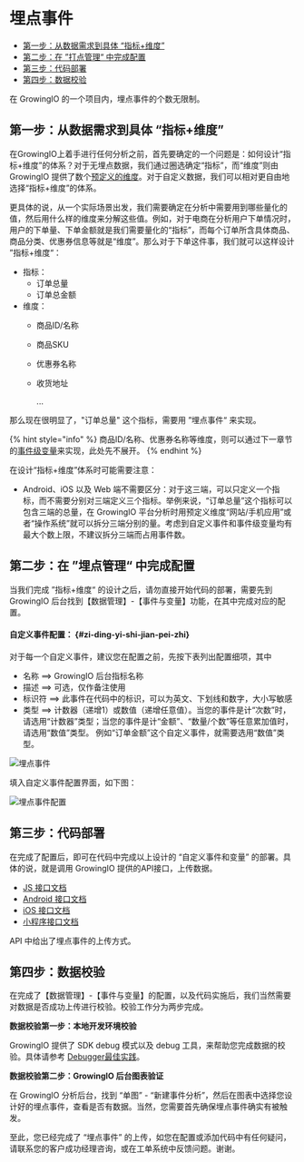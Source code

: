 # 埋点事件

* [第一步：从数据需求到具体 “指标+维度”](./#di-yi-bu-cong-shu-ju-xu-qiu-dao-ju-ti-zhi-biao-wei-du)
* [第二步：在 ”打点管理“ 中完成配置](./#di-er-bu-zai-da-dian-guan-li-zhong-wan-cheng-pei-zhi)
* [第三步：代码部署](./#di-san-bu-dai-ma-bu-shu)
* [第四步：数据校验](./#di-si-bu-shu-ju-xiao-yan)

在 GrowingIO 的一个项目内，埋点事件的个数无限制。

## 第一步：从数据需求到具体 “指标+维度”

在GrowingIO上着手进行任何分析之前，首先要确定的一个问题是：如何设计“指标+维度”的体系？对于无埋点数据，我们通过圈选确定“指标”，而“维度”则由 GrowingIO 提供了数个[预定义的维度](../../data-model/olap-model/predifined-metrics-dimensions.md)。对于自定义数据，我们可以相对更自由地选择“指标+维度”的体系。

更具体的说，从一个实际场景出发，我们需要确定在分析中需要用到哪些量化的值，然后用什么样的维度来分解这些值。例如，对于电商在分析用户下单情况时，用户的下单量、下单金额就是我们需要量化的“指标”，而每个订单所含具体商品、商品分类、优惠券信息等就是“维度”。那么对于下单这件事，我们就可以这样设计 ”指标+维度“：

* 指标：
  * 订单总量
  * 订单总金额
* 维度：
  * 商品ID/名称
  * 商品SKU
  * 优惠券名称
  * 收货地址

    ...

那么现在很明显了，"订单总量" 这个指标，需要用 ”埋点事件“ 来实现。

{% hint style="info" %}
商品ID/名称、优惠券名称等维度，则可以通过下一章节的[事件级变量](./#shi-jian-ji-bian-liang-pei-zhi)来实现，此处先不展开。
{% endhint %}

在设计“指标+维度”体系时可能需要注意：

* Android、iOS 以及 Web 端不需要区分：对于这三端，可以只定义一个指标，而不需要分别对三端定义三个指标。举例来说，“订单总量”这个指标可以包含三端的总量，在 GrowingIO 平台分析时用预定义维度“网站/手机应用”或者“操作系统”就可以拆分三端分别的量。考虑到自定义事件和事件级变量均有最大个数上限，不建议拆分三端而占用事件数。

## 第二步：在 ”埋点管理“ 中完成配置

当我们完成 ”指标+维度“ 的设计之后，请勿直接开始代码的部署，需要先到 GrowingIO 后台找到【数据管理】-【事件与变量】功能，在其中完成对应的配置。

#### **自定义事件配置：** {#zi-ding-yi-shi-jian-pei-zhi}

对于每一个自定义事件，建议您在配置之前，先按下表列出配置细项，其中

* 名称 ==&gt; GrowingIO 后台指标名称
* 描述 ==&gt; 可选，仅作备注使用
* 标识符 ==&gt; 此事件在代码中的标识，可以为英文、下划线和数字，大小写敏感
* 类型 ==&gt; 计数器（递增1）或数值（递增任意值）。当您的事件是计“次数”时，请选用“计数器”类型；当您的事件是计“金额”、“数量/个数”等任意累加值时，请选用“数值”类型。 例如“订单金额”这个自定义事件，就需要选用“数值”类型。

![&#x57CB;&#x70B9;&#x4E8B;&#x4EF6;](https://docs.growingio.com/.gitbook/assets/3%20%286%29.png)

填入自定义事件配置界面，如下图：

![&#x57CB;&#x70B9;&#x4E8B;&#x4EF6;&#x914D;&#x7F6E;](https://docs.growingio.com/.gitbook/assets/4%20%281%29.png)

## 第三步：代码部署

在完成了配置后，即可在代码中完成以上设计的 “自定义事件和变量” 的部署。具体的说，就是调用 GrowingIO 提供的API接口，上传数据。

* [​JS 接口文档​](../../sdk-integration/web-js-sdk.md#track)
* [​Android 接口文档​](../../sdk-integration/android-sdk/#2-zi-ding-yi-shi-jian-he-bian-liang-api)
* [​iOS 接口文档​](../../sdk-integration/ios-sdk.md#ios-sdk-api)
* ​[小程序接口文档​](../../sdk-integration/mina-sdk.md#zi-ding-yi-shi-jian-he-bian-liang)

API 中给出了埋点事件的上传方式。

## 第四步：数据校验

在完成了【数据管理】-【事件与变量】的配置，以及代码实施后，我们当然需要对数据是否成功上传进行校验。校验工作分为两步完成。

**数据校验第一步：本地开发环境校验**

GrowingIO 提供了 SDK debug 模式以及 debug 工具，来帮助您完成数据的校验。具体请参考 [Debugger最佳实践](../../sdk-integration/growingio-debugger/best-practice.md#cstm-shi-jian-yi-ji-guan-lian-de-shi-jian-ji-bian-liang-shi-jian)。

**数据校验第二步：GrowingIO 后台图表验证**

在 GrowingIO 分析后台，找到 “单图” - “新建事件分析”，然后在图表中选择您设计好的埋点事件，查看是否有数据。当然，您需要首先确保埋点事件确实有被触发。

至此，您已经完成了 “埋点事件” 的上传，如您在配置或添加代码中有任何疑问，请联系您的客户成功经理咨询，或在工单系统中反馈问题。谢谢。

